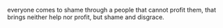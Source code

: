 everyone comes to shame through a people that cannot profit them, that brings neither help nor profit, but shame and disgrace.
